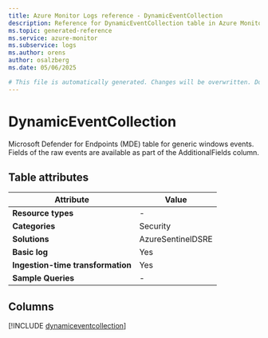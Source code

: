 ```yaml
---
title: Azure Monitor Logs reference - DynamicEventCollection
description: Reference for DynamicEventCollection table in Azure Monitor Logs.
ms.topic: generated-reference
ms.service: azure-monitor
ms.subservice: logs
ms.author: orens
author: osalzberg
ms.date: 05/06/2025

# This file is automatically generated. Changes will be overwritten. Do not change this file directly.
---
```


# DynamicEventCollection

Microsoft Defender for Endpoints (MDE) table for generic windows events. Fields of the raw events are available as part of the AdditionalFields column.


## Table attributes

|Attribute|Value|
|---|---|
|**Resource types**|-|
|**Categories**|Security|
|**Solutions**| AzureSentinelDSRE|
|**Basic log**|Yes|
|**Ingestion-time transformation**|Yes|
|**Sample Queries**|-|



## Columns
  
[!INCLUDE [dynamiceventcollection](~/reusable-content/ce-skilling/azure/includes/azure-monitor/reference/tables/dynamiceventcollection-include.md)]
